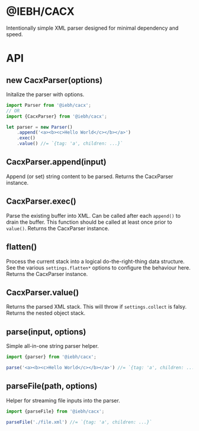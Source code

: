 @IEBH/CACX
==========
Intentionally simple XML parser designed for minimal dependency and speed.


API
===


new CacxParser(options)
-----------------------
Initalize the parser with options.

```javascript
import Parser from '@iebh/cacx';
// OR
import {CacxParser} from '@iebh/cacx';

let parser = new Parser()
    .append('<a><b><c>Hello World</c></b></a>')
    .exec()
    .value() //= `{tag: 'a', children: ...}`
```


CacxParser.append(input)
------------------------
Append (or set) string content to be parsed.
Returns the CacxParser instance.


CacxParser.exec()
-----------------
Parse the existing buffer into XML. Can be called after each `append()` to drain the buffer.
This function should be called at least once prior to `value()`.
Returns the CacxParser instance.


flatten()
---------
Process the current stack into a logical do-the-right-thing data structure.
See the various `settings.flatten*` options to configure the behaviour here.
Returns the CacxParser instance.


CacxParser.value()
------------------
Returns the parsed XML stack.
This will throw if `settings.collect` is falsy.
Returns the nested object stack.


parse(input, options)
---------------------
Simple all-in-one string parser helper.

```javascript
import {parser} from '@iebh/cacx';

parse('<a><b><c>Hello World</c></b></a>') //= `{tag: 'a', children: ...}`
```

parseFile(path, options)
------------------------
Helper for streaming file inputs into the parser.

```javascript
import {parseFile} from '@iebh/cacx';

parseFile('./file.xml') //= `{tag: 'a', children: ...}`
```

